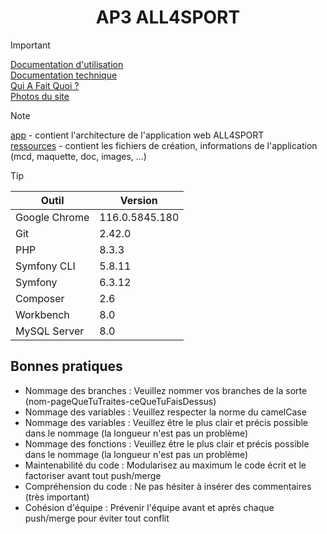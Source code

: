 # <div align="center">AP3 ALL4SPORT</div>

> [!IMPORTANT]
> [Documentation d'utilisation](/ressources/doc/utilisation.pdf "Documentation d'utilisation")  
> [Documentation technique](/ressources/doc/documentation-technique-mise-en-production-ap3-groupe-1-2024.pdf "Documentation technique")  
> [Qui A Fait Quoi ?](/ressources/doc/qui-a-fait-quoi.pdf "Qui A Fait Quoi ?")  
> [Photos du site](/ressources/photos "Photos du site")

> [!NOTE]
> [app](/app "app") - contient l'architecture de l'application web ALL4SPORT  
> [ressources](/ressources "ressources") - contient les fichiers de création, informations de l'application (mcd, maquette, doc, images, ...)

> [!TIP]
> | Outil  | Version |
> | ------------- | ------------- |
> | Google Chrome | 116.0.5845.180 |
> | Git | 2.42.0 |
> | PHP | 8.3.3 |
> | Symfony CLI | 5.8.11 |
> | Symfony | 6.3.12 |
> | Composer | 2.6 |
> | Workbench | 8.0 |
> | MySQL Server | 8.0 |

## Bonnes pratiques

- Nommage des branches : Veuillez nommer vos branches de la sorte (nom-pageQueTuTraites-ceQueTuFaisDessus)
- Nommage des variables : Veuillez respecter la norme du camelCase
- Nommage des variables : Veuillez être le plus clair et précis possible dans le nommage (la longueur n'est pas un problème)
- Nommage des fonctions : Veuillez être le plus clair et précis possible dans le nommage (la longueur n'est pas un problème)
- Maintenabilité du code : Modularisez au maximum le code écrit et le factoriser avant tout push/merge
- Compréhension du code : Ne pas hésiter à insérer des commentaires (très important)
- Cohésion d'équipe : Prévenir l'équipe avant et après chaque push/merge pour éviter tout conflit
